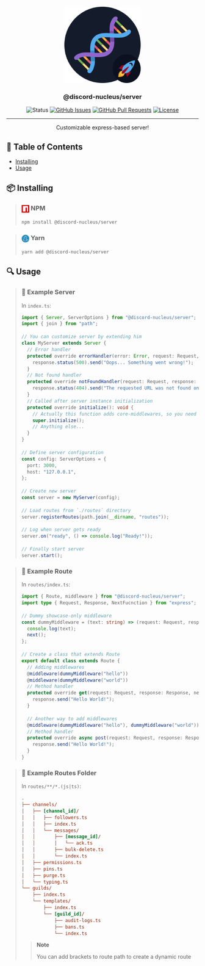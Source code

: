 <p align="center">
  <a href="" rel="noopener">
  <img width=200px height=200px src="assets/icon.svg" alt="Project logo"></a>
</p>

<h3 align="center">@discord-nucleus/server</h3>

<div align="center">

![Status](https://img.shields.io/badge/status-active-success.svg)
[![GitHub Issues](https://img.shields.io/github/issues/discord-nucleus/server.svg)](https://github.com/discord-nucleus/server/issues)
[![GitHub Pull Requests](https://img.shields.io/github/issues-pr/discord-nucleus/server.svg)](https://github.com/discord-nucleus/server/pulls)
[![License](https://img.shields.io/badge/license-MIT-blue.svg)](/LICENSE)

</div>

---

<p align="center"> Customizable express-based server!
    <br> 
</p>

## 📝 Table of Contents

- [Installing](#installing)
- [Usage](#usage)

## 📦️ Installing <a name = "installing"></a>

> ### <img align="center"  width=20px height=20px src="assets/npm.svg" /> NPM
>
> ```sh
> npm install @discord-nucleus/server
> ```

> ### <img align="center"  width=20px height=20px src="assets/yarn.svg" /> Yarn
>
> ```sh
> yarn add @discord-nucleus/server
> ```

## 🔍️ Usage <a name="usage"></a>

> ### 🚀 Example Server
>
> In `index.ts`:
>
> ```ts
> import { Server, ServerOptions } from "@discord-nucleus/server";
> import { join } from "path";
>
> // You can customize server by extending him
> class MyServer extends Server {
>   // Error handler
>   protected override errorHandler(error: Error, request: Request, response: Response, next: > NextFunction): void {
>     response.status(500).send("Oops... Something went wrong!");
>   }
>   // Not found handler
>   protected override notFoundHandler(request: Request, response: Response, next: NextFunction): > void {
>     response.status(404).send("The requested URL was not found on this server!");
>   }
>   // Called after server instance initialization
>   protected override initialize(): void {
>     // Actually this function adds core-middlewares, so you need to call super
>     super.initialize();
>     // Anything else...
>   }
> }
>
> // Define server configuration
> const config: ServerOptions = {
>   port: 3000,
>   host: "127.0.0.1",
> };
>
> // Create new server
> const server = new MyServer(config);
>
> // Load routes from `./routes` directory
> server.registerRoutes(path.join(__dirname, "routes"));
>
> // Log when server gets ready
> server.on("ready", () => console.log("Ready!"));
>
> // Finally start server
> server.start();
> ```

> ### 🌌 Example Route
>
> In `routes/index.ts`:
>
> ```ts
> import { Route, middleware } from "@discord-nucleus/server";
> import type { Request, Response, NextFucnction } from "express";
>
> // Dummy showcase-only middleware
> const dummyMiddleware = (text: string) => (request: Request, response: Response, next: > NextFunction) => {
>   console.log(text);
>   next();
> };
>
> // Create a class that extends Route
> export default class extends Route {
>   // Adding middlewares
>   @middleware(dummyMiddleware("hello"))
>   @middleware(dummyMiddleware("world"))
>   // Method handler
>   protected override get(request: Request, response: Response, next: NextFunction): void {
>     response.send("Hello World!");
>   }
>
>   // Another way to add middlewares
>   @middleware(dummyMiddleware("hello"), dummyMiddleware("world"))
>   // Method handler
>   protected override async post(request: Request, response: Response, next: NextFunction): > Promise<void> {
>     response.send("Hello World!");
>   }
> }
> ```

> ### 🌌 Example Routes Folder
>
> In `routes/**/*.(js|ts)`:
>
> ```ini
> .
> ├── channels/
> │   ├── [channel_id]/
> │   │   ├── followers.ts
> │   │   ├── index.ts
> │   │   └── messages/
> │   │       ├── [message_id]/
> │   │       │   └── ack.ts
> │   │       ├── bulk-delete.ts
> │   │       └── index.ts
> │   ├── permissions.ts
> │   ├── pins.ts
> │   ├── purge.ts
> │   └── typing.ts
> └── guilds/
>     ├── index.ts
>     └── templates/
>         ├── index.ts
>         └── [guild_id]/
>             ├── audit-logs.ts
>             ├── bans.ts
>             └── index.ts
> ```
>
>> **Note**
>>
>> You can add brackets to route path to create a dynamic route